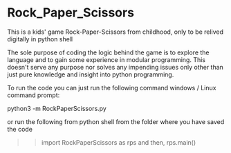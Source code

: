 # Rock_Paper_Scissors
This is a kids' game Rock-Paper-Scissors from childhood, only to be relived digitally in python shell

The sole purpose of coding the logic behind the game is to explore the language and to gain some experience in modular programming. This doesn't serve any purpose nor solves any impending issues only other than just pure knowledge and insight into python programming.

To run the code you can just run the following command windows / Linux command prompt:

python3 -m RockPaperScissors.py

or run the following from python shell from the folder where you have saved the code

>> import RockPaperScissors as rps
and then,
>> rps.main()
